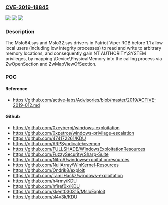 ### [CVE-2019-18845](https://cve.mitre.org/cgi-bin/cvename.cgi?name=CVE-2019-18845)
![](https://img.shields.io/static/v1?label=Product&message=n%2Fa&color=blue)
![](https://img.shields.io/static/v1?label=Version&message=n%2Fa&color=blue)
![](https://img.shields.io/static/v1?label=Vulnerability&message=n%2Fa&color=brighgreen)

### Description

The MsIo64.sys and MsIo32.sys drivers in Patriot Viper RGB before 1.1 allow local users (including low integrity processes) to read and write to arbitrary memory locations, and consequently gain NT AUTHORITY\SYSTEM privileges, by mapping \Device\PhysicalMemory into the calling process via ZwOpenSection and ZwMapViewOfSection.

### POC

#### Reference
- https://github.com/active-labs/Advisories/blob/master/2019/ACTIVE-2019-012.md

#### Github
- https://github.com/0xcyberpj/windows-exploitation
- https://github.com/0xpetros/windows-privilage-escalation
- https://github.com/474172261/KDU
- https://github.com/ARPSyndicate/cvemon
- https://github.com/FULLSHADE/WindowsExploitationResources
- https://github.com/FuzzySecurity/Sharp-Suite
- https://github.com/NitroA/windowsexpoitationresources
- https://github.com/NullArray/WinKernel-Resources
- https://github.com/Ondrik8/exploit
- https://github.com/TamilHackz/windows-exploitation
- https://github.com/h4rmy/KDU
- https://github.com/hfiref0x/KDU
- https://github.com/kkent030315/MsIoExploit
- https://github.com/sl4v3k/KDU

